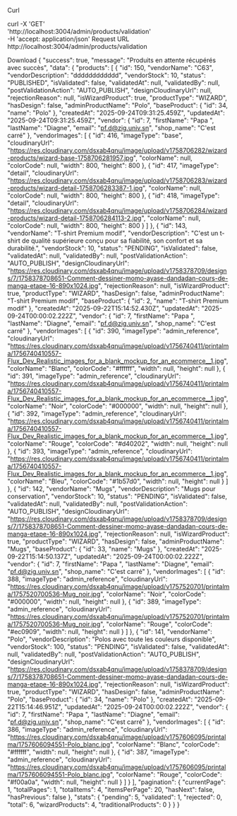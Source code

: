 Curl

curl -X 'GET' \
  'http://localhost:3004/admin/products/validation' \
  -H 'accept: application/json'
Request URL
http://localhost:3004/admin/products/validation



Download
{
  "success": true,
  "message": "Produits en attente récupérés avec succès",
  "data": {
    "products": [
      {
        "id": 150,
        "vendorName": "C63",
        "vendorDescription": "dddddddddddd",
        "vendorStock": 10,
        "status": "PUBLISHED",
        "isValidated": false,
        "validatedAt": null,
        "validatedBy": null,
        "postValidationAction": "AUTO_PUBLISH",
        "designCloudinaryUrl": null,
        "rejectionReason": null,
        "isWizardProduct": true,
        "productType": "WIZARD",
        "hasDesign": false,
        "adminProductName": "Polo",
        "baseProduct": {
          "id": 34,
          "name": "Polo"
        },
        "createdAt": "2025-09-24T09:31:25.459Z",
        "updatedAt": "2025-09-24T09:31:25.459Z",
        "vendor": {
          "id": 7,
          "firstName": "Papa ",
          "lastName": "Diagne",
          "email": "pf.d@zig.univ.sn",
          "shop_name": "C'est carré"
        },
        "vendorImages": [
          {
            "id": 416,
            "imageType": "base",
            "cloudinaryUrl": "https://res.cloudinary.com/dsxab4qnu/image/upload/v1758706282/wizard-products/wizard-base-1758706281957.jpg",
            "colorName": null,
            "colorCode": null,
            "width": 800,
            "height": 800
          },
          {
            "id": 417,
            "imageType": "detail",
            "cloudinaryUrl": "https://res.cloudinary.com/dsxab4qnu/image/upload/v1758706283/wizard-products/wizard-detail-1758706283387-1.jpg",
            "colorName": null,
            "colorCode": null,
            "width": 800,
            "height": 800
          },
          {
            "id": 418,
            "imageType": "detail",
            "cloudinaryUrl": "https://res.cloudinary.com/dsxab4qnu/image/upload/v1758706284/wizard-products/wizard-detail-1758706284113-2.jpg",
            "colorName": null,
            "colorCode": null,
            "width": 800,
            "height": 800
          }
        ]
      },
      {
        "id": 143,
        "vendorName": "T-shirt Premium modif",
        "vendorDescription": "C'est un t-shirt de qualité supérieure conçu pour sa fiabilité, son confort et sa durabilité.",
        "vendorStock": 10,
        "status": "PENDING",
        "isValidated": false,
        "validatedAt": null,
        "validatedBy": null,
        "postValidationAction": "AUTO_PUBLISH",
        "designCloudinaryUrl": "https://res.cloudinary.com/dsxab4qnu/image/upload/v1758378709/designs/7/1758378708651-Comment-dessiner-momo-ayase-dandadan-cours-de-manga-etape-16-890x1024.jpg",
        "rejectionReason": null,
        "isWizardProduct": true,
        "productType": "WIZARD",
        "hasDesign": false,
        "adminProductName": "T-shirt Premium modif",
        "baseProduct": {
          "id": 2,
          "name": "T-shirt Premium modif"
        },
        "createdAt": "2025-09-22T15:14:52.430Z",
        "updatedAt": "2025-09-24T00:00:02.222Z",
        "vendor": {
          "id": 7,
          "firstName": "Papa ",
          "lastName": "Diagne",
          "email": "pf.d@zig.univ.sn",
          "shop_name": "C'est carré"
        },
        "vendorImages": [
          {
            "id": 390,
            "imageType": "admin_reference",
            "cloudinaryUrl": "https://res.cloudinary.com/dsxab4qnu/image/upload/v1756740411/printalma/1756740410557-Flux_Dev_Realistic_images_for_a_blank_mockup_for_an_ecommerce__1.jpg",
            "colorName": "Blanc",
            "colorCode": "#ffffff",
            "width": null,
            "height": null
          },
          {
            "id": 391,
            "imageType": "admin_reference",
            "cloudinaryUrl": "https://res.cloudinary.com/dsxab4qnu/image/upload/v1756740411/printalma/1756740410557-Flux_Dev_Realistic_images_for_a_blank_mockup_for_an_ecommerce__1.jpg",
            "colorName": "Noir",
            "colorCode": "#000000",
            "width": null,
            "height": null
          },
          {
            "id": 392,
            "imageType": "admin_reference",
            "cloudinaryUrl": "https://res.cloudinary.com/dsxab4qnu/image/upload/v1756740411/printalma/1756740410557-Flux_Dev_Realistic_images_for_a_blank_mockup_for_an_ecommerce__1.jpg",
            "colorName": "Rouge",
            "colorCode": "#d40202",
            "width": null,
            "height": null
          },
          {
            "id": 393,
            "imageType": "admin_reference",
            "cloudinaryUrl": "https://res.cloudinary.com/dsxab4qnu/image/upload/v1756740411/printalma/1756740410557-Flux_Dev_Realistic_images_for_a_blank_mockup_for_an_ecommerce__1.jpg",
            "colorName": "Bleu",
            "colorCode": "#1b57d0",
            "width": null,
            "height": null
          }
        ]
      },
      {
        "id": 142,
        "vendorName": "Mugs",
        "vendorDescription": "Mugs pour conservation",
        "vendorStock": 10,
        "status": "PENDING",
        "isValidated": false,
        "validatedAt": null,
        "validatedBy": null,
        "postValidationAction": "AUTO_PUBLISH",
        "designCloudinaryUrl": "https://res.cloudinary.com/dsxab4qnu/image/upload/v1758378709/designs/7/1758378708651-Comment-dessiner-momo-ayase-dandadan-cours-de-manga-etape-16-890x1024.jpg",
        "rejectionReason": null,
        "isWizardProduct": true,
        "productType": "WIZARD",
        "hasDesign": false,
        "adminProductName": "Mugs",
        "baseProduct": {
          "id": 33,
          "name": "Mugs"
        },
        "createdAt": "2025-09-22T15:14:50.137Z",
        "updatedAt": "2025-09-24T00:00:02.222Z",
        "vendor": {
          "id": 7,
          "firstName": "Papa ",
          "lastName": "Diagne",
          "email": "pf.d@zig.univ.sn",
          "shop_name": "C'est carré"
        },
        "vendorImages": [
          {
            "id": 388,
            "imageType": "admin_reference",
            "cloudinaryUrl": "https://res.cloudinary.com/dsxab4qnu/image/upload/v1757520701/printalma/1757520700536-Mug_noir.jpg",
            "colorName": "Noir",
            "colorCode": "#000000",
            "width": null,
            "height": null
          },
          {
            "id": 389,
            "imageType": "admin_reference",
            "cloudinaryUrl": "https://res.cloudinary.com/dsxab4qnu/image/upload/v1757520701/printalma/1757520700536-Mug_noir.jpg",
            "colorName": "Rouge",
            "colorCode": "#ec0909",
            "width": null,
            "height": null
          }
        ]
      },
      {
        "id": 141,
        "vendorName": "Polo",
        "vendorDescription": "Polos avec toute les couleurs disponible",
        "vendorStock": 100,
        "status": "PENDING",
        "isValidated": false,
        "validatedAt": null,
        "validatedBy": null,
        "postValidationAction": "AUTO_PUBLISH",
        "designCloudinaryUrl": "https://res.cloudinary.com/dsxab4qnu/image/upload/v1758378709/designs/7/1758378708651-Comment-dessiner-momo-ayase-dandadan-cours-de-manga-etape-16-890x1024.jpg",
        "rejectionReason": null,
        "isWizardProduct": true,
        "productType": "WIZARD",
        "hasDesign": false,
        "adminProductName": "Polo",
        "baseProduct": {
          "id": 34,
          "name": "Polo"
        },
        "createdAt": "2025-09-22T15:14:46.951Z",
        "updatedAt": "2025-09-24T00:00:02.222Z",
        "vendor": {
          "id": 7,
          "firstName": "Papa ",
          "lastName": "Diagne",
          "email": "pf.d@zig.univ.sn",
          "shop_name": "C'est carré"
        },
        "vendorImages": [
          {
            "id": 386,
            "imageType": "admin_reference",
            "cloudinaryUrl": "https://res.cloudinary.com/dsxab4qnu/image/upload/v1757606095/printalma/1757606094551-Polo_blanc.jpg",
            "colorName": "Blanc",
            "colorCode": "#ffffff",
            "width": null,
            "height": null
          },
          {
            "id": 387,
            "imageType": "admin_reference",
            "cloudinaryUrl": "https://res.cloudinary.com/dsxab4qnu/image/upload/v1757606095/printalma/1757606094551-Polo_blanc.jpg",
            "colorName": "Rouge",
            "colorCode": "#f00a0a",
            "width": null,
            "height": null
          }
        ]
      }
    ],
    "pagination": {
      "currentPage": 1,
      "totalPages": 1,
      "totalItems": 4,
      "itemsPerPage": 20,
      "hasNext": false,
      "hasPrevious": false
    },
    "stats": {
      "pending": 5,
      "validated": 1,
      "rejected": 0,
      "total": 6,
      "wizardProducts": 4,
      "traditionalProducts": 0
    }
  }
}